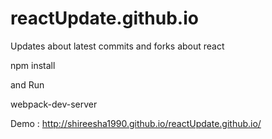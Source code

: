 # reactUpdate.github.io
Updates about latest commits and forks about react  

npm install

and Run 

webpack-dev-server

Demo :
http://shireesha1990.github.io/reactUpdate.github.io/
